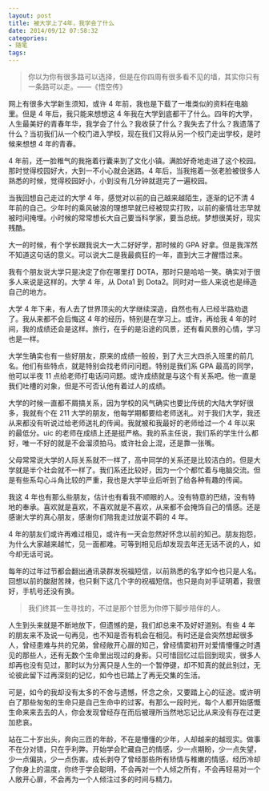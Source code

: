 ```yaml
---
layout: post
title: 被大学上了4年，我学会了什么
date: 2014/09/12 07:58:32
categories:
- 随笔
tags:
---
```


> 你以为你有很多路可以选择，但是在你四周有很多看不见的墙，其实你只有一条路可以走。——《悟空传》

网上有很多大学新生须知，或许 4 年前，我也是下载了一堆类似的资料在电脑里。但是 4 年后，我只能来想想这 4 年我在大学到底都干了什么。四年的大学，人生最美好的青春年华，我学会了什么？我收获了什么？我失去了什么？我遗落了什么？当初我们从一个校门进入学校，现在我们又将从另一个校门走出学校，是时候来想想 4 年的青春。

4 年前，还一脸稚气的我拖着行囊来到了文化小镇。满脸好奇地走进了这个校园。那时觉得校园好大，大到一不小心就会迷路。4 年后，当我拖着一张老脸被很多人熟悉的时候，觉得校园好小，小到没有几分钟就逛完了一遍校园。

当我回想自己走过的大学 4 年，感觉对以前的自己越来越陌生，逐渐的记不清 4 年前的自己。少年时的乘风破浪的理想早就已经被现实打败，以前的豪情壮志早就被时间掩埋。小时候的常常想长大自己要当科学家，要当总统。梦想很美好，现实残酷。

大一的时候，有个学长跟我说大一大二好好学，那时候的 GPA 好拿。但是我浑然不知道这句话的意义。可以说大二是我最疯狂的一年，直到大三才醒悟过来。

我有个朋友说大学只是决定了你在哪里打 DOTA，那时只是哈哈一笑。确实对于很多人来说是这样的。大学 4 年，从 Dota1 到 Dota2。同时对一些人来说也是缔造自己的地方。

大学 4 年下来，有人去了世界顶尖的大学继续深造，自然也有人已经半路劝退了。我从来都不会后悔这 4 年的经历，特别是在学习上。或许，再给我 4 年的时间，我的成绩还会是这样。旅行，在乎的是沿途的风景，还有看风景的心情，学习也是一样。

大学生确实也有一些好朋友，原来的成绩一般般，到了大三大四杀入班里的前几名。他们有些特点，就是特别会找老师问问题。特别是我们系 GPA 最高的同学，他可以半夜 11 点给老师打电话问问题。或许成绩就是与这个有关系吧。他一直是我们吐槽的对象，但是不可否认他有着过人的成绩。

大学的时候一直都不屑搞关系，因为学校的风气确实也要比传统的大陆大学好很多，我就有个在 211 大学的朋友，他每学期都要给老师送礼。对于我们大学，我还从来都没有听说过给老师送礼的传闻。我就被和我最好的老师给过一个 4 年以来的最低分。uic 的老师在成绩上还是挺严格。我的系主任说，我们系的学生什么都好，唯一不好的就是不会溜须拍马。或许社会上混，还是靠一张嘴。

父母常常说大学的人际关系就不一样了，高中同学的关系还是比较洁白的。但是大学就是半个社会就不一样了。我们系还比较好，因为一个个都忙着与电脑交流。但是有些系勾心斗角比较的严重，我也是大学毕业后听到了给各种有趣的传闻。

我这 4 年也有那么些朋友，估计也有看我不顺眼的人。没有特意的巴结，没有特地的奉承。喜欢就是喜欢，不喜欢就是不喜欢，从来都不会掩饰自己的情感。还是感谢大学的真心朋友，感谢你们陪我走过放诞不羁的 4 年。

4 年的朋友们或许再难过相见，或许有一天会忽然好怀念以前的知己。朋友抱怨，为什么大家越来越忙，见一面都难。可等到相见后却发现去年还无话不说的人，如今却无话可说。

每年的过年过节都会翻出通讯录群发祝福短信，以前熟悉的名字如今也只是人名。回想以前的酸甜苦辣，也只剩下这几个字的祝福短信。也只是向对手证明着，我很好，手机号还没有换。

> 我们终其一生寻找的，不过是那个甘愿为你停下脚步陪伴的人。

人生到头来就是不断地放下，但遗憾的是，我们却总来不及好好道别。有些 4 年的朋友来不及说一句再见，也不知是否有机会在相见。有时还是会突然想起很多人，曾经患难与共的兄弟，曾经敞开心扉的知己，曾经情窦初开对爱情懵懂之时遇见的那些人，还有无数个生命里出现过的身影。只可惜回忆过后回到现实，很多人却再也没有见过，那时以为分离只是人生的一个暂停键，却不知真的就此别过，无论彼此留下过再深刻的记忆，如今也已踏上了再无交集的生活。

可是，如今的我却没有太多的不舍与遗憾，怀念之余，又要踏上心的征途。或许明白了那些匆匆的生命只是自己生命中的过客。有那么一段时光，每个人都开始感慨生命来来去去的人，你会发现曾经存在而后被理所当然地忘记比从来没有存在过更加悲哀。

站在二十岁出头，奔向三匝的年龄，不在是懵懂的少年，人却越来的越现实。做事不在分对错，只在乎利弊。开始学会贮藏自己的情感，少一点期盼，少一点失望，少一点偏执，少一点伤害。成长剥夺了曾经那些所有矫情与稚嫩的情感，经历冷却了你身上的温度，你终于学会聪明，不会再对一个人倾之所有，不会再轻易对一个人敞开心扉，不会再为一个人倾注过多的时间与精力。
